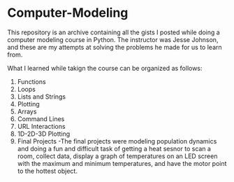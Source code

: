 # Computer-Modeling
This repository is an archive containing all the gists I posted while doing a computer modeling course in Python.
The instructor was Jesse Johnson, and these are my attempts at solving the problems he made for us to learn from.

What I learned while takign the course can be organized as follows:
01. Functions
02. Loops
03. Lists and Strings
04. Plotting
05. Arrays
06. Command Lines
07. URL Interactions
08. 1D-2D-3D Plotting
09. Final Projects
-The final projects were modeling population dynamics and doing a fun and difficult task of getting a heat sesnor to scan a room, collect                         data, display a graph of temperatures on an LED screen with the maximum and minimum temperatures, and have the motor point to the hottest object.
